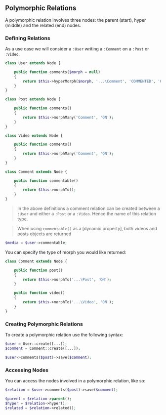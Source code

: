 ## Polymorphic Relations

A polymorphic relation involves three nodes: the parent (start), hyper (middle) and the related (end) nodes.

### Defining Relations
As a use case we will consider a `:User` writing a `:Comment` on a `:Post` or `:Video`.

```php
class User extends Node {

    public function comments($morph = null)
    {
        return $this->hyperMorph($morph, '...\Comment', 'COMMENTED', 'ON');
    }
}
```

```php
class Post extends Node {

    public function comments()
    {
        return $this->morphMany('Comment', 'ON');
    }
}
```

```php
class Video extends Node {

    public function comments()
    {
        return $this->morphMany('Comment', 'ON');
    }
}
```

```php
class Comment extends Node {

    public function commentable()
    {
        return $this->morphTo();
    }
}
```

>In the above definitions a comment relation can be created between a `:User` and either a `:Post` or a `:Video`. Hence the name of this relation type.

>When using `commentable()` as a [dynamic property], both videos and posts objects are returned

```php
$media = $user->commentable;
```

You can specify the type of morph you would like returned:

```php
class Comment extends Node {

    public function post()
    {
        return $this->morphTo('...\Post', 'ON');
    }

    public function video()
    {
        return $this->morphTo('...\Video', 'ON');
    }
}
```

### Creating Polymorphic Relations
To create a polymorphic relation use the following syntax:

```php
$user = User::create([...]);
$comment = Comment::create([...]);

$user->comments($post)->save($comment);
```
### Accessing Nodes
You can access the nodes involved in a polymorphic relation, like so:

```php
$relation = $user->comments($post)->save($comment);

$parent = $relation->parent();
$hyper = $relation->hyper();
$related = $relation->related();
```


